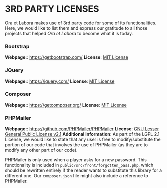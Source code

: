 # 3RD PARTY LICENSES

Ora et Labora makes use of 3rd party code for some of its functionalities. Here, we would like to list them and express our gratitude to all those projects that helped *Ora et Labora* to become what it is today.

### Bootstrap
**Webpage:**: https://getbootstrap.com/
**License**: [MIT License](https://github.com/twbs/bootstrap/blob/v4.0.0/LICENSE)

### JQuery
**Webpage:**: https://jquery.com/
**License**: [MIT License](https://github.com/jquery/jquery/blob/master/LICENSE.txt)



### Composer
**Webpage:**: https://getcomposer.org/
**License**: [MIT License](https://github.com/composer/composer/blob/master/LICENSE)


### PHPMailer
**Webpage:**: https://github.com/PHPMailer/PHPMailer
**License**: [GNU Lesser General Public License v2.1](https://github.com/PHPMailer/PHPMailer/blob/master/LICENSE)
**Additional information**: As part of the LGPL 2.1 License, we would like to state that any user is free to modify/substitute the portion of our code that involves the use of PHPMailer (as they are to modify any other part of our code).  

PHPMailer is only used when a player asks for a new password. This functionality is included in `public/src/front/forgotten_pass.php`, which should be rewritten entirely if the reader wants to substitute this library for a different one. Our `composer.json` file might also include a reference to PHPMailer.

